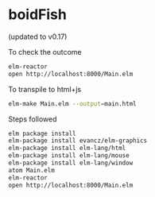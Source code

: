# boidFish

(updated to v0.17)

To check the outcome

```bash
elm-reactor
open http://localhost:8000/Main.elm
```

To transpile to html+js

```bash
elm-make Main.elm --output=main.html
```

Steps followed

```bash
elm package install
elm-package install evancz/elm-graphics
elm-package install elm-lang/html
elm-package install elm-lang/mouse
elm-package install elm-lang/window
atom Main.elm
elm-reactor
open http://localhost:8000/Main.elm
```
